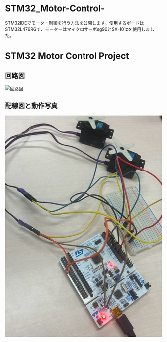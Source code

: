 # STM32_Motor-Control-
STM32IDEでモーター制御を行う方法を公開します。使用するボードはSTM32L476RGで、モーターはマイクロサーボsg90とSX-101zを使用しました。

# STM32 Motor Control Project

## 回路図
![回路図](images/circuit_diagram.png)

## 配線図と動作写真
![配線図](S__7266314.jpg)


